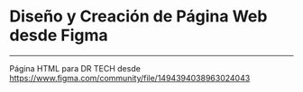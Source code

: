 # Diseño y Creación de Página Web desde Figma 
---
Página HTML para DR TECH desde https://www.figma.com/community/file/1494394038963024043 
